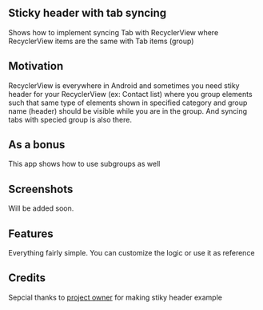 ## Sticky header with tab syncing
Shows how to implement syncing Tab with RecyclerView where RecyclerView items are the same with Tab items (group) 

## Motivation
RecyclerView is everywhere in Android and sometimes you need stiky header for your RecyclerView (ex: Contact list) where you group elements such that same type of elements shown in specified category and group name (header) should be visible while you are in the group. And syncing tabs with specied group is also there.

## As a bonus
This app shows how to use subgroups as well


## Screenshots
Will be added soon.

## Features
Everything fairly simple. You can customize the logic or use it as reference


## Credits
Sepcial thanks to [project owner](https://github.com/filipkowicz/HeaderItemDecorationExample) for making stiky header example

